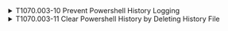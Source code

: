 <details>
<summary>T1070.003-10 Prevent Powershell History Logging
</summary>
<pre>$ NA </pre>
</details>
<details>
<summary>T1070.003-11 Clear Powershell History by Deleting History File
</summary>
<pre>$ NA </pre>
</details>
